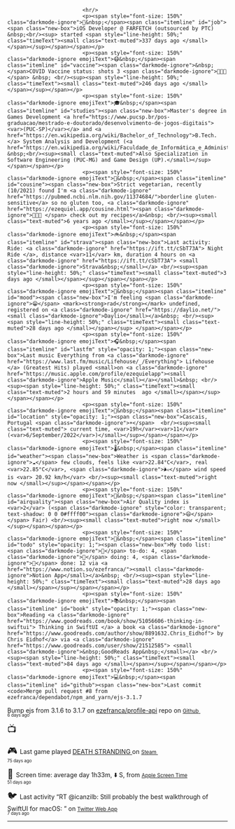 
							<hr/>
							<p><span style="font-size: 150%" class="darkmode-ignore">💼&nbsp;</span><span class="itemline" id="job"><span class="new-box">iOS Developer @ FARFETCH (outsourced by PTC) &nbsp;<br/><sup> started <span style="line-height: 50%;" class="timeText"><small class="text-muted">337 days ago </small></span></sup></span></span></p>
							<p><span style="font-size: 150%" class="darkmode-ignore emojiText">😷&nbsp;</span><span class="itemline" id="vaccine"><span class="darkmode-ignore">&nbsp;</span>COVID Vaccine status: shots 3 <span class="darkmode-ignore">💉💉💉</span> &nbsp; <br/><sup><span style="line-height: 50%;" class="timeText"><small class="text-muted">246 days ago </small></span></sup></span></p>
							<p><span style="font-size: 150%" class="darkmode-ignore emojiText">🎓&nbsp;</span><span class="itemline" id="studies"><span class="new-box">Master's degree in Games Development <a href="https://www.pucsp.br/pos-graduacao/mestrado-e-doutorado/desenvolvimento-de-jogos-digitais"><var>(PUC-SP)</var></a> and <a href="https://en.wikipedia.org/wiki/Bachelor_of_Technology">B.Tech.</a> System Analysis and Development (<a href="https://en.wikipedia.org/wiki/Faculdade_de_Informática_e_Administração_Paulista">FIAP</a>) &nbsp;<br/><sup><small class="text-muted">Also Specialization in Software Engineering (PUC-MG) and Game Design (UP).</small></sup></span></span></p>
							<p><span style="font-size: 150%" class="darkmode-ignore emojiText">🌱&nbsp;</span><span class="itemline" id="cousine"><span class="new-box">Strict vegetarian, recently (10/2021) found I'm <a class="darkmode-ignore" href="https://pubmed.ncbi.nlm.nih.gov/11374684/">borderline gluten-sensitive</a> so no gluten too, <a class="darkmode-ignore" href="https://ezequiel.app/cousine.html"><span class="darkmode-ignore">👨🏻‍🍳 </span> check out my recipes</a>&nbsp; <br/><sup><small class="text-muted">6 years ago </small></sup></span></span></p>
							<p><span style="font-size: 150%" class="darkmode-ignore emojiText">🚲&nbsp;</span><span class="itemline" id="strava"><span class="new-box">Last activity: Ride: <a class="darkmode-ignore" href="https://ift.tt/cSbT73A"> Night Ride </a>, distance <var>11</var> km, duration 4 hours on <a class="darkmode-ignore" href="https://ift.tt/cSbT73A"> <small class="darkmode-ignore">Strava&nbsp;</small></a> <br/><sup><span style="line-height: 50%;" class="timeText"><small class="text-muted">3 days ago </small></span></sup></span></span></p>
							<p><span style="font-size: 150%" class="darkmode-ignore emojiText">🧠&nbsp;</span><span class="itemline" id="mood"><span class="new-box">I'm feeling <span class="darkmode-ignore">😁</span> <mark><strong>rad</strong></mark> undefined, registered on <a class="darkmode-ignore" href="https://daylio.net/"><small class="darkmode-ignore">Daylio</small></a>&nbsp; <br/><sup><span style="line-height: 50%;" class="timeText"><small class="text-muted">28 days ago </small></span></sup> </span></span></p>
							<p><span style="font-size: 150%" class="darkmode-ignore emojiText">🎧&nbsp;</span><span class="itemline" id="lastfm" style="opacity: 1;"><span class="new-box">Last music Everything from <a class="darkmode-ignore" href="https://www.last.fm/music/Lifehouse/_/Everything"> Lifehouse </a> (Greatest Hits) played <small>on <a class="darkmode-ignore" href="https://music.apple.com/profile/ezequielapp"><small class="darkmode-ignore">Apple Music</small></a></small>&nbsp; <br/><sup><span style="line-height: 50%;" class="timeText"><small class="text-muted">2 hours and 59 minutes  ago </small></span></sup></span></span></p>
							<p><span style="font-size: 150%" class="darkmode-ignore emojiText">📍&nbsp;</span><span class="itemline" id="location" style="opacity: 1;"><span class="new-box">Cascais, Portugal <span class="darkmode-ignore">☀️</span>  <br/><sup><small class="text-muted"> current time, <var>19h</var><var>11</var> (<var>6/September/2022</var>)</small></sup></span></span></p>
							<p><span style="font-size: 150%" class="darkmode-ignore emojiText">🌡&nbsp;</span><span class="itemline" id="weather"><span class="new-box">Weather is <span class="darkmode-ignore">☁️</span> few clouds, feels like <var>22.84°C</var>, real <var>22.85°C</var>, <span class="darkmode-ignore">🌬</span> wind speed is <var> 20.92 km/h</var> <br/><sup><small class="text-muted">right now </small></sup></span></span></p>
							<p><span style="font-size: 150%" class="darkmode-ignore emojiText">💨&nbsp;</span><span class="itemline" id="airquality"><span class="new-box">Air Quality index is <var>2</var> (<span class="darkmode-ignore" style="color: transparent; text-shadow: 0 0 0#ffff00"><span class="darkmode-ignore">😄</span></span> Fair) <br/><sup><small class="text-muted">right now </small></sup></span></span></p>
							<p><span style="font-size: 150%" class="darkmode-ignore emojiText">📝&nbsp;</span><span class="itemline" id="todo" style="opacity: 1;"><span class="new-box">My todo list: <span class="darkmode-ignore">📕</span> to-do: 4, <span class="darkmode-ignore">📒</span> doing: 4, <span class="darkmode-ignore">📗</span> done: 12 via <a href="https://www.notion.so/ezefranca/"><small class="darkmode-ignore">Notion App</small></a>&nbsp; <br/><sup><span style="line-height: 50%;" class="timeText"><small class="text-muted">28 days ago </small></span></sup></span></span></p>
							<p><span style="font-size: 150%" class="darkmode-ignore emojiText">📚&nbsp;</span><span class="itemline" id="book" style="opacity: 1;"><span class="new-box">Reading <a class="darkmode-ignore" href="https://www.goodreads.com/book/show/51056606-thinking-in-swiftui"> Thinking in SwiftUI </a> a book <a class="darkmode-ignore" href="https://www.goodreads.com/author/show/8891632.Chris_Eidhof"> by Chris Eidhof</a> via <a class="darkmode-ignore" href="https://www.goodreads.com/user/show/21512585"> <small class="darkmode-ignore">&nbsp;GoodReads App&nbsp;</small></a> <br/><sup><span style="line-height: 50%;" class="timeText"><small class="text-muted">84 days ago </small></span></sup></span></span></p>
							<p><span style="font-size: 150%" class="darkmode-ignore emojiText">💻&nbsp;</span><span class="itemline" id="github"><span class="new-box">Last commit <code>Merge pull request #8 from ezefranca/dependabot/npm_and_yarn/ejs-3.1.7

Bump ejs from 3.1.6 to 3.1.7</code> on <a class="darkmode-ignore" href="https://github.com/ezefranca/profile-api/commit/1836cec4be6edbe2f522c688e2708d2b2c015460"> ezefranca/profile-api</a> repo on <a class="darkmode-ignore" href="https://github.com/ezefranca/profile-api/commit/1836cec4be6edbe2f522c688e2708d2b2c015460"> <small class="darkmode-ignore">Github</small> </a>&nbsp; <br/><sup><span style="line-height: 50%;" class="timeText"><small class="text-muted">6 days ago </small></span></sup></span></span></p>
							<p><span style="font-size: 150%" class="darkmode-ignore emojiText">📺&nbsp;</span><span class="itemline" id="tv" style="opacity: 0;">Last tv show &nbsp;</span></p>
							<p><span style="font-size: 150%" class="darkmode-ignore emojiText">🎮&nbsp;</span><span class="itemline" id="steam" style="opacity: 1;"><span class="new-box">Last game played <a class="darkmode-ignore" href="https://store.steampowered.com/app/1316286541 "> DEATH STRANDING </a> on <a class="darkmode-ignore" href="https://steamcommunity.com/id/ezequielapp/ "><small class="darkmode-ignore">Steam </small></a>&nbsp;  <br/><sup><span style="line-height: 50%;" class="timeText"><small class="text-muted">75 days ago </small></span></sup></span></span></p>
							<p><span style="font-size: 150%" class="darkmode-ignore emojiText">📱&nbsp;</span><span class="itemline" id="screentime"><span class="new-box">Screen time: average day 1h33m,  <span class="darkmode-ignore">⬇️</span> S, from <a href="https://twitter.com/ezefranca/status/1488891719399710722"><small class="darkmode-ignore">Apple Screen Time</small></a>&nbsp; <br/><sup><span style="line-height: 50%;" class="timeText"><small class="text-muted">51 days ago </small></span></sup></span></span></p>
							<p><span style="font-size: 150%" class="darkmode-ignore emojiText">🐦&nbsp;</span><span class="itemline" id="twitter"><span class="new-box">Last activity <q class="markquote">RT @icanzilb: Still probably the best walkthrough of SwiftUI for macOS: </q> on <a class="darkmode-ignore" href="https://twitter.com/ezefranca/status/1564615150937821189"> <small class="darkmode-ignore">Twitter Web App</small></a>&nbsp;   <br/><sup><span style="line-height: 50%;" class="timeText"><small class="text-muted">7 days ago </small></span></sup></span></span></p>
							<hr/>
						